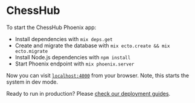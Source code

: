 # ChessHub

To start the ChessHub Phoenix app:

  * Install dependencies with `mix deps.get`
  * Create and migrate the database with `mix ecto.create && mix ecto.migrate`
  * Install Node.js dependencies with `npm install`
  * Start Phoenix endpoint with `mix phoenix.server`

Now you can visit [`localhost:4000`](http://localhost:4000) from your browser. Note, this starts the system in dev mode.

Ready to run in production? Please [check our deployment guides](http://www.phoenixframework.org/docs/deployment).
